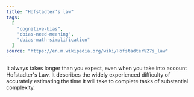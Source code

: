 ```yaml
---
title: "Hofstadter’s law"
tags:
  [
    "cognitive-bias",
    "cbias-need-meaning",
    "cbias-math-simplification"
  ]
source: "https://en.m.wikipedia.org/wiki/Hofstadter%27s_law"
---
```


It always takes longer than you expect, even when you take into account Hofstadter's Law. It describes the widely experienced difficulty of accurately estimating the time it will take to complete tasks of substantial complexity.


